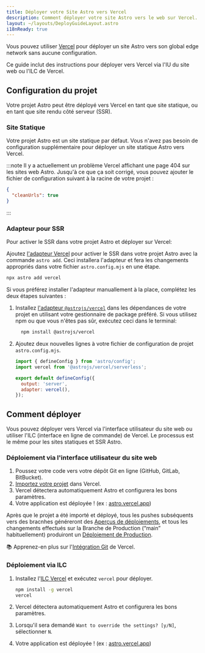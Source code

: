 ```yaml
---
title: Déployer votre Site Astro vers Vercel
description: Comment déployer votre site Astro vers le web sur Vercel.
layout: ~/layouts/DeployGuideLayout.astro
i18nReady: true
---
```


Vous pouvez utiliser [Vercel](http://vercel.com/) pour déployer un site Astro vers son global edge network sans aucune configuration.

Ce guide inclut des instructions pour déployer vers Vercel via l'IU du site web ou l'ILC de Vercel.

## Configuration du projet

Votre projet Astro peut être déployé vers Vercel en tant que site statique, ou en tant que site rendu côté serveur (SSR).

### Site Statique

Votre projet Astro est un site statique par défaut. Vous n'avez pas besoin de configuration supplémentaire pour déployer un site statique Astro vers Vercel. 

:::note
Il y a actuellement un problème Vercel affichant une page 404 sur les sites web Astro. Jusqu'à ce que ça soit corrigé, vous pouvez ajouter le fichier de configuration suivant à la racine de votre projet :

```json title="vercel.json"
{
  "cleanUrls": true
}
```
:::

### Adapteur pour SSR

Pour activer le SSR dans votre projet Astro et déployer sur Vercel:

Ajoutez [l'adapteur Vercel](/fr/guides/integrations-guide/vercel/) pour activer le SSR dans votre projet Astro avec la commande `astro add`. Ceci installera l'adapteur et fera les changements appropriés dans votre fichier `astro.config.mjs` en une étape.

```bash
npx astro add vercel
```

Si vous préférez installer l'adapteur manuallement à la place, complétez les deux étapes suivantes :

1. Installez [l'adapteur `@astrojs/vercel`](/fr/guides/integrations-guide/vercel/) dans les dépendances de votre projet en utilisant votre gestionnaire de package préféré. Si vous utilisez npm ou que vous n'êtes pas sûr, exécutez ceci dans le terminal:

    ```bash
      npm install @astrojs/vercel
    ```

1. Ajoutez deux nouvelles lignes à votre fichier de configuration de projet `astro.config.mjs`.

    ```js title="astro.config.mjs" ins={2, 5-6}
    import { defineConfig } from 'astro/config';
    import vercel from '@astrojs/vercel/serverless';

    export default defineConfig({
      output: 'server',
      adapter: vercel(),
    });
    ```

## Comment déployer

Vous pouvez déployer vers Vercel via l'interface utilisateur du site web ou utiliser l'ILC (interface en ligne de commande) de Vercel. Le processus est le même pour les sites statiques et SSR Astro.

### Déploiement via l'interface utilisateur du site web

1. Poussez votre code vers votre dépôt Git en ligne (GitHub, GitLab, BitBucket).
2. [Importez votre projet](https://vercel.com/new) dans Vercel.
3. Vercel détectera automatiquement Astro et configurera les bons paramètres.
4. Votre application est déployée ! (ex : [astro.vercel.app](https://astro.vercel.app/))

Après que le projet a été importé et déployé, tous les pushes subséquents vers des bracnhes généreront des [Aperçus de déploiements](https://vercel.com/docs/concepts/deployments/environments#preview), et tous les changements effectués sur la Branche de Production (“main” habituellement) produiront un [Déploiement de Production](https://vercel.com/docs/concepts/deployments/environments#production).

📚 Apprenez-en plus sur l'[Intégration Git](https://vercel.com/docs/concepts/git) de Vercel.


### Déploiement via ILC

1. Installez l'[ILC Vercel](https://vercel.com/cli) et exécutez `vercel` pour déployer.

    ```bash
    npm install -g vercel
    vercel
    ```

2. Vercel détectera automatiquement Astro et configurera les bons paramètres.
3. Lorsqu'il sera demandé `Want to override the settings? [y/N]`, sélectionner `N`.
4. Votre application est déployée ! (ex : [astro.vercel.app](https://astro.vercel.app/))

